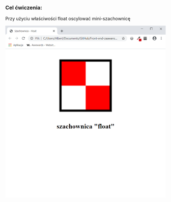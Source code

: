 <h3>Cel ćwiczenia:</h3>
<p>Przy użyciu właściwości float oscylować mini-szachownicę</p>

<img src="Screenshot1.png" alt="Tu powinien być Screenshot1">